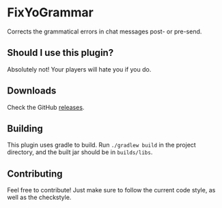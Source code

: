 # FixYoGrammar
Corrects the grammatical errors in chat messages post- or pre-send.

## Should I use this plugin?
Absolutely not! Your players will hate you if you do.

## Downloads
Check the GitHub [releases](https://github.com/ItsTehBrian/FixYoGrammar/releases).

## Building
This plugin uses gradle to build. Run `./gradlew build` in the project directory,
and the built jar should be in `builds/libs`.

## Contributing
Feel free to contribute! Just make sure to follow the current code style, as well
as the checkstyle.